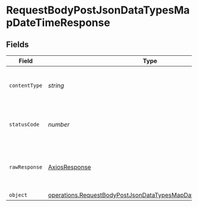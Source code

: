 # RequestBodyPostJsonDataTypesMapDateTimeResponse


## Fields

| Field                                                                                                                                            | Type                                                                                                                                             | Required                                                                                                                                         | Description                                                                                                                                      |
| ------------------------------------------------------------------------------------------------------------------------------------------------ | ------------------------------------------------------------------------------------------------------------------------------------------------ | ------------------------------------------------------------------------------------------------------------------------------------------------ | ------------------------------------------------------------------------------------------------------------------------------------------------ |
| `contentType`                                                                                                                                    | *string*                                                                                                                                         | :heavy_check_mark:                                                                                                                               | HTTP response content type for this operation                                                                                                    |
| `statusCode`                                                                                                                                     | *number*                                                                                                                                         | :heavy_check_mark:                                                                                                                               | HTTP response status code for this operation                                                                                                     |
| `rawResponse`                                                                                                                                    | [AxiosResponse](https://axios-http.com/docs/res_schema)                                                                                          | :heavy_minus_sign:                                                                                                                               | Raw HTTP response; suitable for custom response parsing                                                                                          |
| `object`                                                                                                                                         | [operations.RequestBodyPostJsonDataTypesMapDateTimeResponseBody](../../models/operations/requestbodypostjsondatatypesmapdatetimeresponsebody.md) | :heavy_minus_sign:                                                                                                                               | OK                                                                                                                                               |